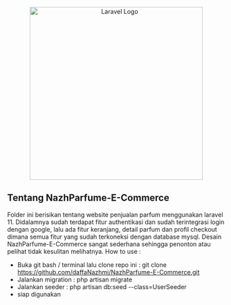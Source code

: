 <p align="center"><a href="https://laravel.com" target="_blank"><img src="https://raw.githubusercontent.com/laravel/art/master/logo-lockup/5%20SVG/2%20CMYK/1%20Full%20Color/laravel-logolockup-cmyk-red.svg" width="400" alt="Laravel Logo"></a></p>

## Tentang NazhParfume-E-Commerce

Folder ini berisikan tentang website penjualan parfum menggunakan laravel 11. Didalamnya sudah terdapat fitur authentikasi dan sudah terintegrasi login dengan google, lalu ada fitur keranjang, detail parfum dan profil checkout dimana semua fitur yang sudah terkoneksi dengan database mysql. Desain NazhParfume-E-Commerce sangat sederhana sehingga penonton atau pelihat tidak kesulitan melihatnya. How to use :

- Buka git bash / terminal lalu clone repo ini : git clone https://github.com/daffaNazhmi/NazhParfume-E-Commerce.git
- Jalankan migration : php artisan migrate
- Jalankan seeder : php artisan db:seed --class=UserSeeder
- siap digunakan
